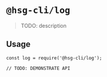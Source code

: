 # `@hsg-cli/log`

> TODO: description

## Usage

```
const log = require('@hsg-cli/log');

// TODO: DEMONSTRATE API
```

